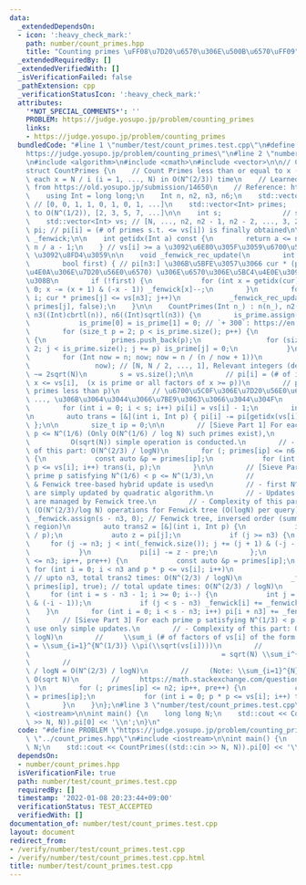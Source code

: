 ```yaml
---
data:
  _extendedDependsOn:
  - icon: ':heavy_check_mark:'
    path: number/count_primes.hpp
    title: "Counting primes \uFF08\u7D20\u6570\u306E\u500B\u6570\uFF09"
  _extendedRequiredBy: []
  _extendedVerifiedWith: []
  _isVerificationFailed: false
  _pathExtension: cpp
  _verificationStatusIcon: ':heavy_check_mark:'
  attributes:
    '*NOT_SPECIAL_COMMENTS*': ''
    PROBLEM: https://judge.yosupo.jp/problem/counting_primes
    links:
    - https://judge.yosupo.jp/problem/counting_primes
  bundledCode: "#line 1 \"number/test/count_primes.test.cpp\"\n#define PROBLEM \"\
    https://judge.yosupo.jp/problem/counting_primes\"\n#line 2 \"number/count_primes.hpp\"\
    \n#include <algorithm>\n#include <cmath>\n#include <vector>\n\n// CUT begin\n\
    struct CountPrimes {\n    // Count Primes less than or equal to x (\\pi(x)) for\
    \ each x = N / i (i = 1, ..., N) in O(N^(2/3)) time\n    // Learned this algorihtm\
    \ from https://old.yosupo.jp/submission/14650\n    // Reference: https://min-25.hatenablog.com/entry/2018/11/11/172216\n\
    \    using Int = long long;\n    Int n, n2, n3, n6;\n    std::vector<int> is_prime;\
    \ // [0, 0, 1, 1, 0, 1, 0, 1, ...]\n    std::vector<Int> primes;   // primes up\
    \ to O(N^(1/2)), [2, 3, 5, 7, ...]\n\n    int s;               // size of vs\n\
    \    std::vector<Int> vs; // [N, ..., n2, n2 - 1, n2 - 2, ..., 3, 2, 1]\n    std::vector<Int>\
    \ pi; // pi[i] = (# of primes s.t. <= vs[i]) is finally obtained\n\n    std::vector<int>\
    \ _fenwick;\n\n    int getidx(Int a) const {\n        return a <= n2 ? s - a :\
    \ n / a - 1;\n    } // vs[i] >= a \u3092\u6E80\u305F\u3059\u6700\u5927\u306E i\
    \ \u3092\u8FD4\u3059\n\n    void _fenwick_rec_update(\n        int i, Int cur,\n\
    \        bool first) { // pi[n3:] \u306B\u5BFE\u3057\u3066 cur * (primes[i] \u4EE5\
    \u4E0A\u306E\u7D20\u56E0\u6570) \u306E\u6570\u306E\u5BC4\u4E0E\u3092\u6E1B\u3058\
    \u308B\n        if (!first) {\n            for (int x = getidx(cur) - n3; x >=\
    \ 0; x -= (x + 1) & (-x - 1)) _fenwick[x]--;\n        }\n        for (int j =\
    \ i; cur * primes[j] <= vs[n3]; j++)\n            _fenwick_rec_update(j, cur *\
    \ primes[j], false);\n    }\n\n    CountPrimes(Int n_) : n(n_), n2((Int)sqrtl(n)),\
    \ n3((Int)cbrtl(n)), n6((Int)sqrtl(n3)) {\n        is_prime.assign(n2 + 300, 1),\n\
    \            is_prime[0] = is_prime[1] = 0; // `+ 300`: https://en.wikipedia.org/wiki/Prime_gap\n\
    \        for (size_t p = 2; p < is_prime.size(); p++) {\n            if (is_prime[p])\
    \ {\n                primes.push_back(p);\n                for (size_t j = p *\
    \ 2; j < is_prime.size(); j += p) is_prime[j] = 0;\n            }\n        }\n\
    \        for (Int now = n; now; now = n / (n / now + 1))\n            vs.push_back(\n\
    \                now); // [N, N / 2, ..., 1], Relevant integers (decreasing) length\
    \ ~= 2sqrt(N)\n        s = vs.size();\n\n        // pi[i] = (# of integers x s.t.\
    \ x <= vs[i],  (x is prime or all factors of x >= p))\n        // pre = (# of\
    \ primes less than p)\n        // \u6700\u5C0F\u306E\u7D20\u56E0\u6570 p = 2,\
    \ ..., \u306B\u3064\u3044\u3066\u7BE9\u3063\u3066\u3044\u304F\n        pi.resize(s);\n\
    \        for (int i = 0; i < s; i++) pi[i] = vs[i] - 1;\n        int pre = 0;\n\
    \n        auto trans = [&](int i, Int p) { pi[i] -= pi[getidx(vs[i] / p)] - pre;\
    \ };\n\n        size_t ip = 0;\n\n        // [Sieve Part 1] For each prime p satisfying\
    \ p <= N^(1/6) (Only O(N^(1/6) / log N) such primes exist),\n        //      \
    \          O(sqrt(N)) simple operation is conducted.\n        // - Complexity\
    \ of this part: O(N^(2/3) / logN)\n        for (; primes[ip] <= n6; ip++, pre++)\
    \ {\n            const auto &p = primes[ip];\n            for (int i = 0; p *\
    \ p <= vs[i]; i++) trans(i, p);\n        }\n\n        // [Sieve Part 2] For each\
    \ prime p satisfying N^(1/6) < p <= N^(1/3),\n        //                point-wise\
    \ & Fenwick tree-based hybrid update is used\n        // - first N^(1/3) elements\
    \ are simply updated by quadratic algorithm.\n        // - Updates of latter segments\
    \ are managed by Fenwick tree.\n        // - Complexity of this part: O(N^(2/3))\
    \ (O(N^(2/3)/log N) operations for Fenwick tree (O(logN) per query))\n       \
    \ _fenwick.assign(s - n3, 0); // Fenwick tree, inversed order (summation for upper\
    \ region)\n        auto trans2 = [&](int i, Int p) {\n            int j = getidx(vs[i]\
    \ / p);\n            auto z = pi[j];\n            if (j >= n3) {\n           \
    \     for (j -= n3; j < int(_fenwick.size()); j += (j + 1) & (-j - 1)) z += _fenwick[j];\n\
    \            }\n            pi[i] -= z - pre;\n        };\n        for (; primes[ip]\
    \ <= n3; ip++, pre++) {\n            const auto &p = primes[ip];\n           \
    \ for (int i = 0; i < n3 and p * p <= vs[i]; i++)\n                trans2(i, p);\
    \ // upto n3, total trans2 times: O(N^(2/3) / logN)\n            _fenwick_rec_update(ip,\
    \ primes[ip], true); // total update times: O(N^(2/3) / logN)\n        }\n   \
    \     for (int i = s - n3 - 1; i >= 0; i--) {\n            int j = i + ((i + 1)\
    \ & (-i - 1));\n            if (j < s - n3) _fenwick[i] += _fenwick[j];\n    \
    \    }\n        for (int i = 0; i < s - n3; i++) pi[i + n3] += _fenwick[i];\n\n\
    \        // [Sieve Part 3] For each prime p satisfying N^(1/3) < p <= N^(1/2),\
    \ use only simple updates.\n        // - Complexity of this part: O(N^(2/3) /\
    \ logN)\n        //     \\sum_i (# of factors of vs[i] of the form p^2, p >= N^(1/3))\
    \ = \\sum_{i=1}^{N^(1/3)} \\pi(\\sqrt(vs[i])))\n        //                   \
    \                                               = sqrt(N) \\sum_i^{N^(1/3)}\n\
    \        //                                                                  i^{-1/2}\
    \ / logN = O(N^(2/3) / logN)\n        //     (Note: \\sum_{i=1}^{N} i^{-1/2} =\
    \ O(sqrt N)\n        //     https://math.stackexchange.com/questions/2600796/finding-summation-of-inverse-of-square-roots\
    \ )\n        for (; primes[ip] <= n2; ip++, pre++) {\n            const auto &p\
    \ = primes[ip];\n            for (int i = 0; p * p <= vs[i]; i++) trans(i, p);\n\
    \        }\n    }\n};\n#line 3 \"number/test/count_primes.test.cpp\"\n#include\
    \ <iostream>\n\nint main() {\n    long long N;\n    std::cout << CountPrimes((std::cin\
    \ >> N, N)).pi[0] << '\\n';\n}\n"
  code: "#define PROBLEM \"https://judge.yosupo.jp/problem/counting_primes\"\n#include\
    \ \"../count_primes.hpp\"\n#include <iostream>\n\nint main() {\n    long long\
    \ N;\n    std::cout << CountPrimes((std::cin >> N, N)).pi[0] << '\\n';\n}\n"
  dependsOn:
  - number/count_primes.hpp
  isVerificationFile: true
  path: number/test/count_primes.test.cpp
  requiredBy: []
  timestamp: '2022-01-08 20:23:44+09:00'
  verificationStatus: TEST_ACCEPTED
  verifiedWith: []
documentation_of: number/test/count_primes.test.cpp
layout: document
redirect_from:
- /verify/number/test/count_primes.test.cpp
- /verify/number/test/count_primes.test.cpp.html
title: number/test/count_primes.test.cpp
---
```

